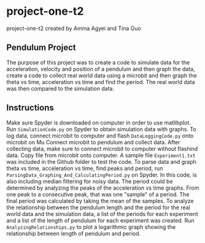 # project-one-t2
project-one-t2 created by Amma Agyei and Tina Guo
## Pendulum Project
The purpose of this project was to create a code to simulate data for the acceleration, velocity and position of a pendulum and then graph the data, create a code to collect
real world data using a microbit and then graph the theta vs time, acceleration vs time and find the period. The real world data was then compared to the simulation data.
## Instructions
Make sure Spyder is downloaded on computer in order to use matlibplot. Run `SimulationCode.py` on Spyder to obtain simulation data with graphs. To log data, connect
microbit to computer and flash `DataLoggingCode.py` onto microbit on Mu Connect microbit to pendulum and collect data. After collecting data,
make sure to connect microbit to computer without flashind data. Copy file from microbit onto computer. A sample file `Experiment1.txt` was included 
in the Github folder to test the code. To parse data and graph theta vs time, acceleration vs time, find peaks and period, run `ParsingData_Graphing_And_CalculatingPeriod.py` on Spyder. In this code, is also including median filtering for noisy data.
The period could be determined by analyzing the peaks of the acceleration vs time graphs. From one peak to a consecutive peak, that was one "sample" of a period. The final period was calculated by taking the mean of the samples. To analyze the relationship between the pendulum length and the period for the real world data and the simulation data, a list of the periods for each experiment and a list of the length of pendulum for each experiment was created. Run `AnalyzingRelationships.py` to plot a logarithmic graph showing the relationship between length of pendulum and period.

